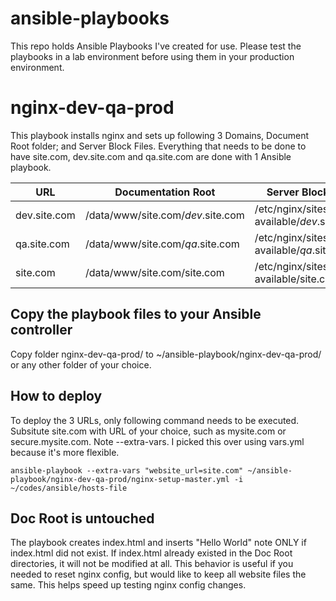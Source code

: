 # ansible-playbooks
This repo holds Ansible Playbooks I've created for use. Please test the playbooks in a lab environment before using them in your production environment.


# nginx-dev-qa-prod
This playbook installs nginx and sets up following 3 Domains, Document Root folder; and Server Block Files. Everything that needs to be done to have site.com, dev.site.com and qa.site.com are done with 1 Ansible playbook.

URL | Documentation Root | Server Block File
--- | --- | ---
dev.site.com | /data/www/site.com/*dev*.site.com | /etc/nginx/sites-available/*dev*.site.conf
qa.site.com | /data/www/site.com/*qa*.site.com | /etc/nginx/sites-available/*qa*.site.conf
site.com | /data/www/site.com/site.com | /etc/nginx/sites-available/site.conf

## Copy the playbook files to your Ansible controller
Copy folder nginx-dev-qa-prod/ to ~/ansible-playbook/nginx-dev-qa-prod/ or any other folder of your choice.

## How to deploy
To deploy the 3 URLs, only following command needs to be executed. Subsitute site.com with URL of your choice, such as mysite.com or secure.mysite.com.
Note --extra-vars. I picked this over using vars.yml because it's more flexible.
```
ansible-playbook --extra-vars "website_url=site.com" ~/ansible-playbook/nginx-dev-qa-prod/nginx-setup-master.yml -i ~/codes/ansible/hosts-file
```


## Doc Root is untouched
The playbook creates index.html and inserts "Hello World" note ONLY if index.html did not exist. If index.html already existed in the Doc Root directories, it will not be modified at all. This behavior is useful if you needed to reset nginx config, but would like to keep all website files the same. This helps speed up testing nginx config changes.
